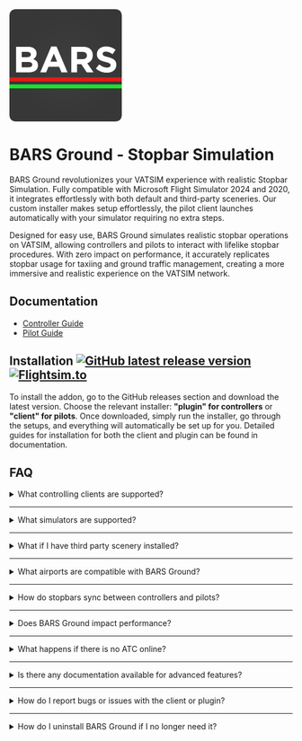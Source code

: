 <img src="https://raw.githubusercontent.com/AussieScorcher/BARS/dev/Assets/BARS.png" width="200" height="200">


# BARS Ground - Stopbar Simulation

BARS Ground revolutionizes your VATSIM experience with realistic Stopbar Simulation. Fully compatible with Microsoft Flight Simulator 2024 and 2020, it integrates effortlessly with both default and third-party sceneries. Our custom installer makes setup effortlessly, the pilot client launches automatically with your simulator requiring no extra steps.

Designed for easy use, BARS Ground simulates realistic stopbar operations on VATSIM, allowing controllers and pilots to interact with lifelike stopbar procedures. With zero impact on performance, it accurately replicates stopbar usage for taxiing and ground traffic management, creating a more immersive and realistic experience on the VATSIM network.

## Documentation

- [Controller Guide](controller-guide.md)
- [Pilot Guide](pilot-guide.md)


## Installation [![GitHub latest release version](https://img.shields.io/github/v/release/AussieScorcher/BARS.svg?style=flat)](https://github.com/AussieScorcher/BARS/releases/latest) [![Flightsim.to](https://img.shields.io/badge/Flightsim.to-View%20Plugin-blue?logo=flightsim)](https://flightsim.to/)

To install the addon, go to the GitHub releases section and download the latest version. Choose the relevant installer: **"plugin" for controllers** or **"client" for pilots**. Once downloaded, simply run the installer, go through the setups, and everything will automatically be set up for you. Detailed guides for installation for both the client and plugin can be found in  documentation.

## FAQ

<details>
<summary>What controlling clients are supported? </summary>
<br>
<ul> <li> BARS Ground is compatible with vatSys, specifically within VATPAC’s jurisdiction. </li> </ul>
<br>
</details>

---

<details>
<summary> What simulators are supported? </summary>
<br>
<ul> <li> BARS Ground supports Microsoft Flight Simulator 2024 and 2020. </li> </ul>
<br>
</details>

---

<details>
<summary> What if I have third party scenery installed? </summary>
<br>
<ul> <li> Within the BARS Ground client, navigate to the "Third-Party Scenery" tab. Select the airport ICAO and configure the stopbar placement to match your installed payware scenery under the dropdown. </li> </ul>
<br>
</details>

---

<details>
<summary> What airports are compatible with BARS Ground? </summary>
<br>
<ul> <li> BARS Ground currently supports; YBBN, YSSY, YSCB, YMML, and YPPH. </li> </ul>
<br>
</details>

---

<details>
<summary> How do stopbars sync between controllers and pilots? </summary>
<br>
<ul> <li> The BARS Ground plugin communicates with the client via a backend server. It updates stopbar lighting in your simulator through SimConnect and SimObjects, functioning similarly to how popular add-ons like GSX work. </li> </ul>
<br>
</details>

---

<details>
<summary> Does BARS Ground impact performance? </summary>
<br>
<ul> <li> BARS Ground has no impact on performance. The install size for both the plugin and client is minimal, and stopbar lights are only loaded when you are within a certain distance from the holding point, or when ATC is online. </li> </ul>
<br>
</details>

---

<details>
<summary> What happens if there is no ATC online? </summary>
<br>
<ul> <li> If no ATC is online, the BARS Ground client will not spawn any stopbars, further optimizing performance. </li> </ul>
<br>
</details>

---

<details>
<summary> Is there any documentation available for advanced features? </summary>
<br>
<ul> <li> Comprehensive guides and documentation for both controllers and pilots are accessible via the GitHub repository, with direct links provided at the top of this README for ease of access. </li> </ul>
<br>
</details>

---

<details>
<summary> How do I report bugs or issues with the client or plugin? </summary>
<br>
<ul> <li> You can report issues through the GitHub repository or contact the maintainers via Discord. </li> </ul>
<br>
</details>

---

<details>
<summary> How do I uninstall BARS Ground if I no longer need it? </summary>
<br>
<ul> <li> Navigate to your computer’s “Add/Remove Programs” window, search for BARS, and uninstall the relevant components. </li> </ul>
<br>
</details>

<!----
## Gallery
![App Screenshot](Assets/)
-->


